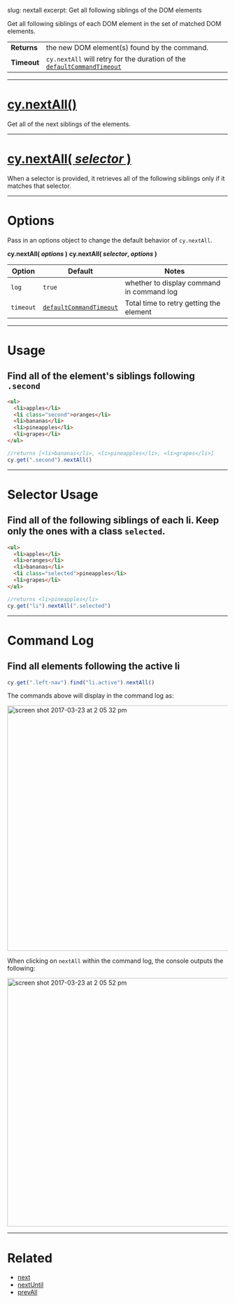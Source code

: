 slug: nextall
excerpt: Get all following siblings of the DOM elements

Get all following siblings of each DOM element in the set of matched DOM elements.

| | |
|--- | --- |
| **Returns** | the new DOM element(s) found by the command. |
| **Timeout** | `cy.nextAll` will retry for the duration of the [`defaultCommandTimeout`](https://on.cypress.io/guides/configuration#timeouts) |

***

# [cy.nextAll()](#usage)

Get all of the next siblings of the elements.

***

# [cy.nextAll( *selector* )](#selector-usage)

When a selector is provided, it retrieves all of the following siblings only if it matches that selector.

***

# Options

Pass in an options object to change the default behavior of `cy.nextAll`.

**cy.nextAll( *options* )**
**cy.nextAll( *selector*, *options* )**

Option | Default | Notes
--- | --- | ---
`log` | `true` | whether to display command in command log
`timeout` | [`defaultCommandTimeout`](https://on.cypress.io/guides/configuration#timeouts) | Total time to retry getting the element

***

# Usage

## Find all of the element's siblings following `.second`

```html
<ul>
  <li>apples</li>
  <li class="second">oranges</li>
  <li>bananas</li>
  <li>pineapples</li>
  <li>grapes</li>
</ul>
```

```javascript
//returns [<li>bananas</li>, <li>pineapples</li>, <li>grapes</li>]
cy.get(".second").nextAll()
```

***

# Selector Usage

## Find all of the following siblings of each li. Keep only the ones with a class `selected`.

```html
<ul>
  <li>apples</li>
  <li>oranges</li>
  <li>bananas</li>
  <li class="selected">pineapples</li>
  <li>grapes</li>
</ul>
```

```javascript
//returns <li>pineapples</li>
cy.get("li").nextAll(".selected")
```

***

# Command Log

## Find all elements following the active li

```javascript
cy.get(".left-nav").find("li.active").nextAll()
```

The commands above will display in the command log as:

<img width="560" alt="screen shot 2017-03-23 at 2 05 32 pm" src="https://cloud.githubusercontent.com/assets/1271364/24262886/e1513334-0fd1-11e7-93b1-b413a9390828.png">

When clicking on `nextAll` within the command log, the console outputs the following:

<img width="567" alt="screen shot 2017-03-23 at 2 05 52 pm" src="https://cloud.githubusercontent.com/assets/1271364/24262907/f2b7fe78-0fd1-11e7-921c-6eabf6e32abb.png">

***

# Related

- [next](https://on.cypress.io/api/next)
- [nextUntil](https://on.cypress.io/api/nextuntil)
- [prevAll](https://on.cypress.io/api/prevall)
